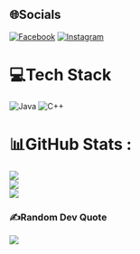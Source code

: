
## 🌐Socials
[![Facebook](https://img.shields.io/badge/Facebook-%231877F2.svg?logo=Facebook&logoColor=white)](https://facebook.com/https://www.facebook.com/vi.duong.hehe) [![Instagram](https://img.shields.io/badge/Instagram-%23E4405F.svg?logo=Instagram&logoColor=white)](https://instagram.com/https://www.instagram.com/duongvi.06/) 

# 💻Tech Stack
![Java](https://img.shields.io/badge/java-%23ED8B00.svg?style=for-the-badge&logo=java&logoColor=white) ![C++](https://img.shields.io/badge/c++-%2300599C.svg?style=for-the-badge&logo=c%2B%2B&logoColor=white)
# 📊GitHub Stats :
![](https://github-readme-stats.vercel.app/api?username=viduong06&theme=radical&hide_border=false&include_all_commits=false&count_private=false)<br/>
![](https://github-readme-streak-stats.herokuapp.com/?user=viduong06&theme=radical&hide_border=false)<br/>
![](https://github-readme-stats.vercel.app/api/top-langs/?username=viduong06&theme=radical&hide_border=false&include_all_commits=false&count_private=false&layout=compact)

### ✍️Random Dev Quote
![](https://quotes-github-readme.vercel.app/api?type=horizontal&theme=radical)
